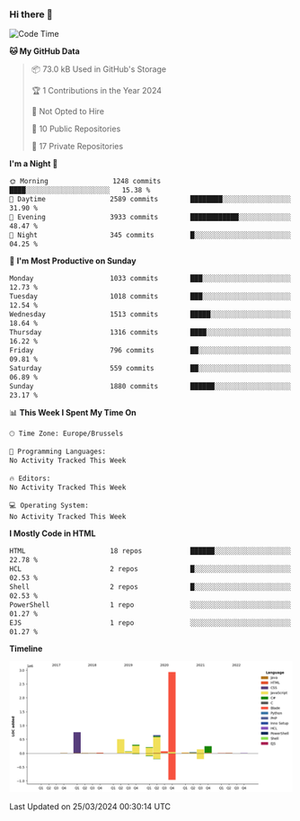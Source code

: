 ### Hi there 👋

<!--START_SECTION:waka-->
![Code Time](http://img.shields.io/badge/Code%20Time-1%2C222%20hrs%2056%20mins-blue)

**🐱 My GitHub Data** 

> 📦 73.0 kB Used in GitHub's Storage 
 > 
> 🏆 1 Contributions in the Year 2024
 > 
> 🚫 Not Opted to Hire
 > 
> 📜 10 Public Repositories 
 > 
> 🔑 17 Private Repositories 
 > 
**I'm a Night 🦉** 

```text
🌞 Morning                1248 commits        ████░░░░░░░░░░░░░░░░░░░░░   15.38 % 
🌆 Daytime                2589 commits        ████████░░░░░░░░░░░░░░░░░   31.90 % 
🌃 Evening                3933 commits        ████████████░░░░░░░░░░░░░   48.47 % 
🌙 Night                  345 commits         █░░░░░░░░░░░░░░░░░░░░░░░░   04.25 % 
```
📅 **I'm Most Productive on Sunday** 

```text
Monday                   1033 commits        ███░░░░░░░░░░░░░░░░░░░░░░   12.73 % 
Tuesday                  1018 commits        ███░░░░░░░░░░░░░░░░░░░░░░   12.54 % 
Wednesday                1513 commits        █████░░░░░░░░░░░░░░░░░░░░   18.64 % 
Thursday                 1316 commits        ████░░░░░░░░░░░░░░░░░░░░░   16.22 % 
Friday                   796 commits         ██░░░░░░░░░░░░░░░░░░░░░░░   09.81 % 
Saturday                 559 commits         ██░░░░░░░░░░░░░░░░░░░░░░░   06.89 % 
Sunday                   1880 commits        ██████░░░░░░░░░░░░░░░░░░░   23.17 % 
```


📊 **This Week I Spent My Time On** 

```text
🕑︎ Time Zone: Europe/Brussels

💬 Programming Languages: 
No Activity Tracked This Week

🔥 Editors: 
No Activity Tracked This Week

💻 Operating System: 
No Activity Tracked This Week
```

**I Mostly Code in HTML** 

```text
HTML                     18 repos            ██████░░░░░░░░░░░░░░░░░░░   22.78 % 
HCL                      2 repos             █░░░░░░░░░░░░░░░░░░░░░░░░   02.53 % 
Shell                    2 repos             █░░░░░░░░░░░░░░░░░░░░░░░░   02.53 % 
PowerShell               1 repo              ░░░░░░░░░░░░░░░░░░░░░░░░░   01.27 % 
EJS                      1 repo              ░░░░░░░░░░░░░░░░░░░░░░░░░   01.27 % 
```



**Timeline**

![Lines of Code chart](https://raw.githubusercontent.com/guillaumedeplancke/guillaumedeplancke/main/assets/bar_graph.png)


 Last Updated on 25/03/2024 00:30:14 UTC
<!--END_SECTION:waka-->
